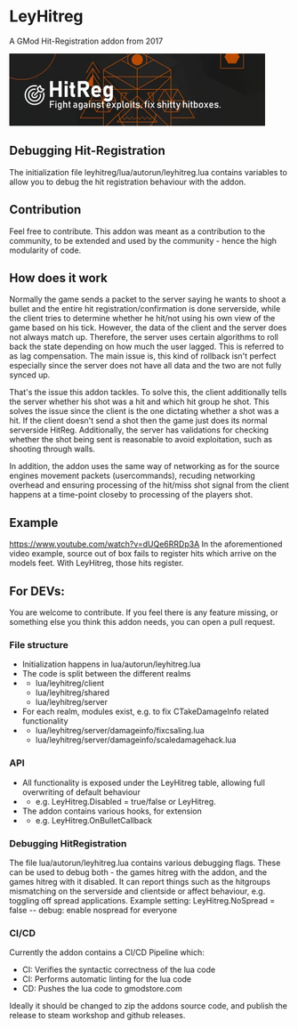 # LeyHitreg
A GMod Hit-Registration addon from 2017

![Banner Image](assets/banner.jpg)

## Debugging Hit-Registration
The initialization file leyhitreg/lua/autorun/leyhitreg.lua contains variables to allow you to debug the hit registration behaviour with the addon.

## Contribution
Feel free to contribute.
This addon was meant as a contribution to the community, to be extended and used by the community - hence the high modularity of code.


## How does it work
Normally the game sends a packet to the server saying he wants to shoot a bullet and the entire hit registration/confirmation is done serverside, while the client tries to determine whether he hit/not using his own view of the game based on his tick. However, the data of the client and the server does not always match up. Therefore, the server uses certain algorithms to roll back the state depending on how much the user lagged. This is referred to as lag compensation. The main issue is, this kind of rollback isn't perfect especially since the server does not have all data and the two are not fully synced up.

That's the issue this addon tackles. To solve this, the client additionally tells the server whether his shot was a hit and which hit group he shot. This solves the issue since the client is the one dictating whether a shot was a hit. If the client doesn't send a shot then the game just does its normal serverside HitReg. Additionally, the server has validations for checking whether the shot being sent is reasonable to avoid exploitation, such as shooting through walls.

In addition, the addon uses the same way of networking as for the source engines movement packets (usercommands), recuding networking overhead and ensuring processing of the hit/miss shot signal from the client happens at a time-point closeby to processing of the players shot.

## Example
https://www.youtube.com/watch?v=dUQe6RRDp3A
In the aforementioned video example, source out of box fails to register hits which arrive on the models feet. With LeyHitreg, those hits register.

## For DEVs:
You are welcome to contribute. If you feel there is any feature missing, or something else you think this addon needs, you can open a pull request.

### File structure
- Initialization happens in lua/autorun/leyhitreg.lua
- The code is split between the different realms
- - lua/leyhitreg/client
  - lua/leyhitreg/shared
  - lua/leyhitreg/server
 - For each realm, modules exist, e.g. to fix CTakeDamageInfo related functionality
 - -  lua/leyhitreg/server/damageinfo/fixcsaling.lua
   -  lua/leyhitreg/server/damageinfo/scaledamagehack.lua
### API
- All functionality is exposed under the LeyHitreg table, allowing full overwriting of default behaviour
- - e.g. LeyHitreg.Disabled = true/false or LeyHitreg.
- The addon contains various hooks, for extension
- - e.g. LeyHitreg.OnBulletCallback
### Debugging HitRegistration
The file lua/autorun/leyhitreg.lua contains various debugging flags.
These can be used to debug both - the games hitreg with the addon, and the games hitreg with it disabled.
It can report things such as the hitgroups mismatching on the serverside and clientside or affect behaviour, e.g. toggling off spread applications.
Example setting:
LeyHitreg.NoSpread = false -- debug: enable nospread for everyone
### CI/CD
Currently the addon contains a CI/CD Pipeline which:

- CI: Verifies the syntactic correctness of the lua code
- CI: Performs automatic linting for the lua code
- CD: Pushes the lua code to gmodstore.com

Ideally it should be changed to zip the addons source code, and publish the release to steam workshop and github releases.
